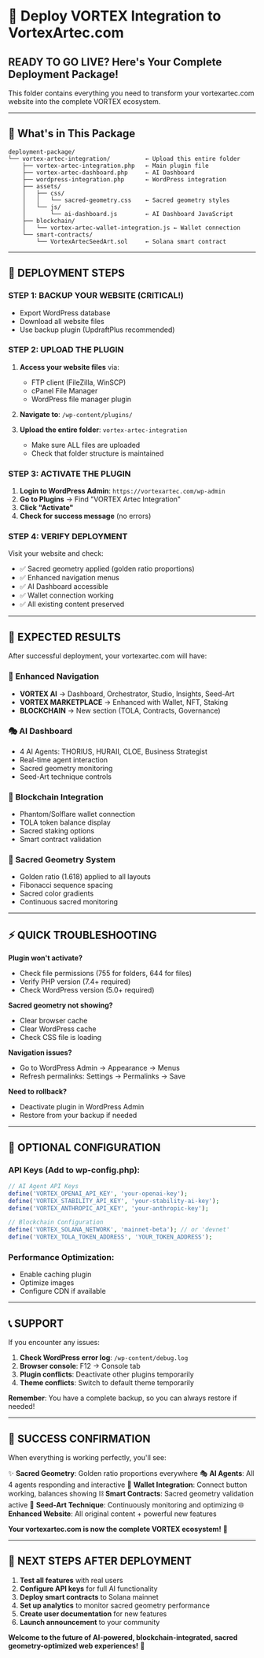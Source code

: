 # 🌟 Deploy VORTEX Integration to VortexArtec.com

## **READY TO GO LIVE? Here's Your Complete Deployment Package!**

This folder contains everything you need to transform your vortexartec.com website into the complete VORTEX ecosystem.

---

## **📁 What's in This Package**

```
deployment-package/
└── vortex-artec-integration/          ← Upload this entire folder
    ├── vortex-artec-integration.php   ← Main plugin file
    ├── vortex-artec-dashboard.php     ← AI Dashboard
    ├── wordpress-integration.php      ← WordPress integration
    ├── assets/
    │   ├── css/
    │   │   └── sacred-geometry.css    ← Sacred geometry styles
    │   └── js/
    │       └── ai-dashboard.js        ← AI Dashboard JavaScript
    ├── blockchain/
    │   └── vortex-artec-wallet-integration.js ← Wallet connection
    └── smart-contracts/
        └── VortexArtecSeedArt.sol     ← Solana smart contract
```

---

## **🚀 DEPLOYMENT STEPS**

### **STEP 1: BACKUP YOUR WEBSITE (CRITICAL!)**
- Export WordPress database
- Download all website files
- Use backup plugin (UpdraftPlus recommended)

### **STEP 2: UPLOAD THE PLUGIN**
1. **Access your website files** via:
   - FTP client (FileZilla, WinSCP)
   - cPanel File Manager
   - WordPress file manager plugin

2. **Navigate to**: `/wp-content/plugins/`

3. **Upload the entire folder**: `vortex-artec-integration`
   - Make sure ALL files are uploaded
   - Check that folder structure is maintained

### **STEP 3: ACTIVATE THE PLUGIN**
1. **Login to WordPress Admin**: `https://vortexartec.com/wp-admin`
2. **Go to Plugins** → Find "VORTEX Artec Integration"
3. **Click "Activate"**
4. **Check for success message** (no errors)

### **STEP 4: VERIFY DEPLOYMENT**
Visit your website and check:
- ✅ Sacred geometry applied (golden ratio proportions)
- ✅ Enhanced navigation menus
- ✅ AI Dashboard accessible
- ✅ Wallet connection working
- ✅ All existing content preserved

---

## **🎯 EXPECTED RESULTS**

After successful deployment, your vortexartec.com will have:

### **🌟 Enhanced Navigation**
- **VORTEX AI** → Dashboard, Orchestrator, Studio, Insights, Seed-Art
- **VORTEX MARKETPLACE** → Enhanced with Wallet, NFT, Staking
- **BLOCKCHAIN** → New section (TOLA, Contracts, Governance)

### **🎭 AI Dashboard** 
- 4 AI Agents: THORIUS, HURAII, CLOE, Business Strategist
- Real-time agent interaction
- Sacred geometry monitoring
- Seed-Art technique controls

### **🔗 Blockchain Integration**
- Phantom/Solflare wallet connection
- TOLA token balance display
- Sacred staking options
- Smart contract validation

### **📐 Sacred Geometry System**
- Golden ratio (1.618) applied to all layouts
- Fibonacci sequence spacing
- Sacred color gradients
- Continuous sacred monitoring

---

## **⚡ QUICK TROUBLESHOOTING**

**Plugin won't activate?**
- Check file permissions (755 for folders, 644 for files)
- Verify PHP version (7.4+ required)
- Check WordPress version (5.0+ required)

**Sacred geometry not showing?**
- Clear browser cache
- Clear WordPress cache
- Check CSS file is loading

**Navigation issues?**
- Go to WordPress Admin → Appearance → Menus
- Refresh permalinks: Settings → Permalinks → Save

**Need to rollback?**
- Deactivate plugin in WordPress Admin
- Restore from your backup if needed

---

## **🔧 OPTIONAL CONFIGURATION**

### **API Keys** (Add to wp-config.php):
```php
// AI Agent API Keys
define('VORTEX_OPENAI_API_KEY', 'your-openai-key');
define('VORTEX_STABILITY_API_KEY', 'your-stability-ai-key');
define('VORTEX_ANTHROPIC_API_KEY', 'your-anthropic-key');

// Blockchain Configuration
define('VORTEX_SOLANA_NETWORK', 'mainnet-beta'); // or 'devnet'
define('VORTEX_TOLA_TOKEN_ADDRESS', 'YOUR_TOKEN_ADDRESS');
```

### **Performance Optimization**:
- Enable caching plugin
- Optimize images
- Configure CDN if available

---

## **📞 SUPPORT**

If you encounter any issues:

1. **Check WordPress error log**: `/wp-content/debug.log`
2. **Browser console**: F12 → Console tab
3. **Plugin conflicts**: Deactivate other plugins temporarily
4. **Theme conflicts**: Switch to default theme temporarily

**Remember**: You have a complete backup, so you can always restore if needed!

---

## **🌟 SUCCESS CONFIRMATION**

When everything is working perfectly, you'll see:

✨ **Sacred Geometry**: Golden ratio proportions everywhere
🎭 **AI Agents**: All 4 agents responding and interactive
🔗 **Wallet Integration**: Connect button working, balances showing
⛓️ **Smart Contracts**: Sacred geometry validation active
📐 **Seed-Art Technique**: Continuously monitoring and optimizing
🌐 **Enhanced Website**: All original content + powerful new features

**Your vortexartec.com is now the complete VORTEX ecosystem!** 🚀

---

## **🎯 NEXT STEPS AFTER DEPLOYMENT**

1. **Test all features** with real users
2. **Configure API keys** for full AI functionality
3. **Deploy smart contracts** to Solana mainnet
4. **Set up analytics** to monitor sacred geometry performance
5. **Create user documentation** for new features
6. **Launch announcement** to your community

**Welcome to the future of AI-powered, blockchain-integrated, sacred geometry-optimized web experiences!** 🌟 